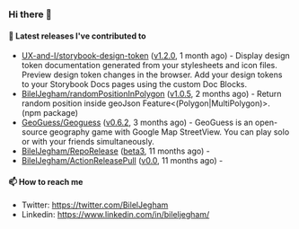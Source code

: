 ### Hi there 👋

#### 🔭 Latest releases I've contributed to

- [UX-and-I/storybook-design-token](https://github.com/UX-and-I/storybook-design-token) ([v1.2.0](https://github.com/UX-and-I/storybook-design-token/releases/tag/v1.2.0), 1 month ago) - Display design token documentation generated from your stylesheets and icon files. Preview design token changes in the browser. Add your design tokens to your Storybook Docs pages using the custom Doc Blocks.
- [BilelJegham/randomPositionInPolygon](https://github.com/BilelJegham/randomPositionInPolygon) ([v1.0.5](https://github.com/BilelJegham/randomPositionInPolygon/releases/tag/v1.0.5), 2 months ago) - Return random position inside geoJson Feature&lt;(Polygon|MultiPolygon)&gt;. (npm package) 
- [GeoGuess/Geoguess](https://github.com/GeoGuess/Geoguess) ([v0.6.2](https://github.com/GeoGuess/Geoguess/releases/tag/v0.6.2), 3 months ago) - GeoGuess is an open-source geography game with Google Map StreetView. You can play solo or with your friends simultaneously.
- [BilelJegham/RepoRelease](https://github.com/BilelJegham/RepoRelease) ([beta3](https://github.com/BilelJegham/RepoRelease/releases/tag/beta3), 11 months ago) - 
- [BilelJegham/ActionReleasePull](https://github.com/BilelJegham/ActionReleasePull) ([v0.0](https://github.com/BilelJegham/ActionReleasePull/releases/tag/v0.0), 11 months ago) - 

#### 📫 How to reach me

- Twitter: https://twitter.com/BilelJegham
- Linkedin: https://www.linkedin.com/in/bileljegham/
